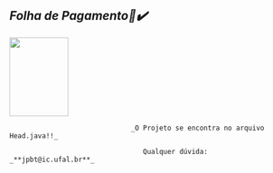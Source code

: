 ## _**Folha de Pagamento📃✔️**_

<img src="https://i.imgur.com/zS1yciT.gif" align="center" width="104" height="140" />

                                  _O Projeto se encontra no arquivo Head.java!!_

                                     Qualquer dúvida:  _**jpbt@ic.ufal.br**_
